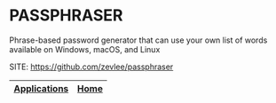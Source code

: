 # PASSPHRASER

 Phrase-based password generator that can use your own list of words available on Windows, macOS, and Linux

 SITE: https://github.com/zevlee/passphraser

 | [Applications](https://portable-linux-apps.github.io/apps.html) | [Home](https://portable-linux-apps.github.io)
 | --- | --- |
